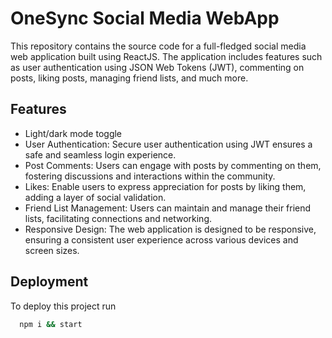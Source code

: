 
# OneSync Social Media WebApp

This repository contains the source code for a full-fledged social media web application built using ReactJS. The application includes features such as user authentication using JSON Web Tokens (JWT), commenting on posts, liking posts, managing friend lists, and much more.
## Features

- Light/dark mode toggle
- User Authentication: Secure user authentication using JWT ensures a safe and seamless login experience.
- Post Comments: Users can engage with posts by commenting on them, fostering discussions and interactions within the community.
- Likes: Enable users to express appreciation for posts by liking them, adding a layer of social validation.
- Friend List Management: Users can maintain and manage their friend lists, facilitating connections and networking.
- Responsive Design: The web application is designed to be responsive, ensuring a consistent user experience across various devices and screen sizes.


## Deployment

To deploy this project run

```bash
  npm i && start
```

